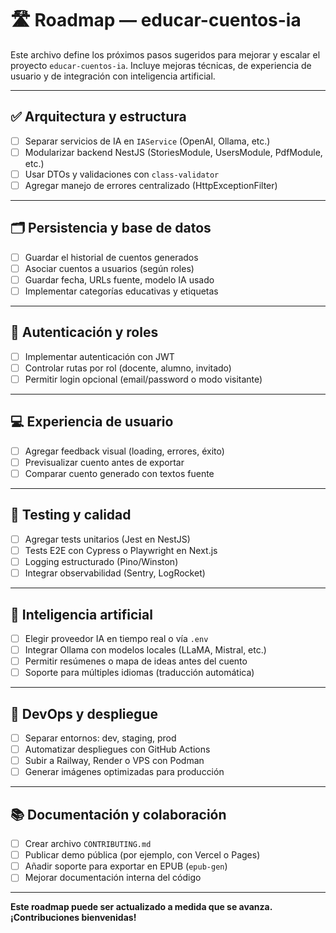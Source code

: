 # 🛣️ Roadmap — educar-cuentos-ia

Este archivo define los próximos pasos sugeridos para mejorar y escalar el proyecto `educar-cuentos-ia`. Incluye mejoras técnicas, de experiencia de usuario y de integración con inteligencia artificial.

---

## ✅ Arquitectura y estructura

- [ ] Separar servicios de IA en `IAService` (OpenAI, Ollama, etc.)
- [ ] Modularizar backend NestJS (StoriesModule, UsersModule, PdfModule, etc.)
- [ ] Usar DTOs y validaciones con `class-validator`
- [ ] Agregar manejo de errores centralizado (HttpExceptionFilter)

---

## 🗂️ Persistencia y base de datos

- [ ] Guardar el historial de cuentos generados
- [ ] Asociar cuentos a usuarios (según roles)
- [ ] Guardar fecha, URLs fuente, modelo IA usado
- [ ] Implementar categorías educativas y etiquetas

---

## 👥 Autenticación y roles

- [ ] Implementar autenticación con JWT
- [ ] Controlar rutas por rol (docente, alumno, invitado)
- [ ] Permitir login opcional (email/password o modo visitante)

---

## 💻 Experiencia de usuario

- [ ] Agregar feedback visual (loading, errores, éxito)
- [ ] Previsualizar cuento antes de exportar
- [ ] Comparar cuento generado con textos fuente

---

## 🧪 Testing y calidad

- [ ] Agregar tests unitarios (Jest en NestJS)
- [ ] Tests E2E con Cypress o Playwright en Next.js
- [ ] Logging estructurado (Pino/Winston)
- [ ] Integrar observabilidad (Sentry, LogRocket)

---

## 🤖 Inteligencia artificial

- [ ] Elegir proveedor IA en tiempo real o vía `.env`
- [ ] Integrar Ollama con modelos locales (LLaMA, Mistral, etc.)
- [ ] Permitir resúmenes o mapa de ideas antes del cuento
- [ ] Soporte para múltiples idiomas (traducción automática)

---

## 🚀 DevOps y despliegue

- [ ] Separar entornos: dev, staging, prod
- [ ] Automatizar despliegues con GitHub Actions
- [ ] Subir a Railway, Render o VPS con Podman
- [ ] Generar imágenes optimizadas para producción

---

## 📚 Documentación y colaboración

- [ ] Crear archivo `CONTRIBUTING.md`
- [ ] Publicar demo pública (por ejemplo, con Vercel o Pages)
- [ ] Añadir soporte para exportar en EPUB (`epub-gen`)
- [ ] Mejorar documentación interna del código

---

**Este roadmap puede ser actualizado a medida que se avanza. ¡Contribuciones bienvenidas!**